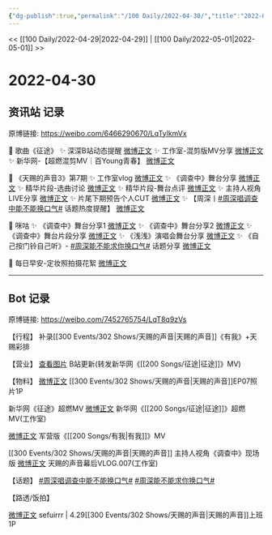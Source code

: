 ```yaml
---
{"dg-publish":true,"permalink":"/100 Daily/2022-04-30/","title":"2022-04-30","created":"2022-12-04T16:16:16.000+08:00","updated":"2023-04-11T14:46:34.351+08:00"}
---
```



<< [[100 Daily/2022-04-29\|2022-04-29]] | [[100 Daily/2022-05-01\|2022-05-01]] >>

# 2022-04-30

## 资讯站 记录

原博链接: https://weibo.com/6466290670/LqTylkmVx

💫 歌曲《征途》
✨ 深深B站动态提醒 [微博正文](https://m.weibo.cn/6466290670/4764065676662262)
✨ 工作室-混剪版MV分享 [微博正文](https://m.weibo.cn/6466290670/4764071154420842)
✨ 新华网-【超燃混剪MV｜百Young青春】
[微博正文](https://m.weibo.cn/6466290670/4764047284637254)

💫 《天赐的声音3》第7期
✨ 工作室vlog [微博正文](https://m.weibo.cn/6466290670/4764097209438652)
✨ 《调查中》舞台分享 [微博正文](https://m.weibo.cn/6466290670/4764038934037779)
✨ 精华片段-选曲讨论 [微博正文](https://m.weibo.cn/6466290670/4763920260140137)
✨ 精华片段-舞台点评 [微博正文](https://m.weibo.cn/6466290670/4763922823644381)
✨ 主持人视角LIVE分享 [微博正文](https://m.weibo.cn/6466290670/4763954373724915)
✨ 片尾下期预告个人CUT [微博正文](https://m.weibo.cn/6466290670/4763906335047764)
✨ 【周深丨[#周深唱调查中能不能换口气#](https://s.weibo.com/weibo?q=%23%E5%91%A8%E6%B7%B1%E5%94%B1%E8%B0%83%E6%9F%A5%E4%B8%AD%E8%83%BD%E4%B8%8D%E8%83%BD%E6%8D%A2%E5%8F%A3%E6%B0%94%23) 话题热度提醒】 [微博正文](https://m.weibo.cn/6466290670/4764022849671772)

💫 咪咕
✨ 《调查中》舞台分享1 [微博正文](https://m.weibo.cn/6466290670/4763966402461886)
✨ 《调查中》舞台分享2 [微博正文](https://m.weibo.cn/6466290670/4764024102981808)
✨ 《调查中》舞台片段分享 [微博正文](https://m.weibo.cn/6466290670/4763965018605392)
✨ 《浅浅》演唱会舞台分享 [微博正文](https://m.weibo.cn/6466290670/4763965966779137)
✨ 《自己按门铃自己听》- [#周深能不能求你换口气#](https://s.weibo.com/weibo?q=%23%E5%91%A8%E6%B7%B1%E8%83%BD%E4%B8%8D%E8%83%BD%E6%B1%82%E4%BD%A0%E6%8D%A2%E5%8F%A3%E6%B0%94%23) 话题分享 [微博正文](https://m.weibo.cn/6466290670/4763980264901546)

💫 每日早安-定妆照拍摄花絮 [微博正文](https://m.weibo.cn/6466290670/4763872479939424)

---
## Bot 记录

原博链接: https://weibo.com/7452765754/LqT8q9zVs

【行程】
补录[[300 Events/302 Shows/天赐的声音\|天赐的声音]]《有我》+天赐彩排

【营业】
[查看图片](https://wx3.sinaimg.cn/large/0088n2Pggy1h1s3oyuba5j30u016ftd0.jpg) B站更新(转发新华网《[[200 Songs/征途\|征途]]》MV)

【物料】
[微博正文](https://m.weibo.cn/1315706994/4763953148200727) [[300 Events/302 Shows/天赐的声音\|天赐的声音]]EP07照片1P

[](https://m.weibo.cn/2810373291/4764043745954524) 新华网《征途》超燃MV
[微博正文](https://m.weibo.cn/7478855230/4764069216651237) 新华网《[[200 Songs/征途\|征途]]》超燃MV(工作室)

[微博正文](https://m.weibo.cn/5185680075/4763573555040090) 军营版《[[200 Songs/有我\|有我]]》MV

[[300 Events/302 Shows/天赐的声音\|天赐的声音]]
[](https://m.weibo.cn/1670419227/4763951701691020) 主持人视角《调查中》现场版
[微博正文](https://m.weibo.cn/7478855230/4764096375818824) 天赐的声音幕后VLOG.007(工作室)

【话题】
[#周深唱调查中能不能换口气#](https://s.weibo.com/weibo?q=%23%E5%91%A8%E6%B7%B1%E5%94%B1%E8%B0%83%E6%9F%A5%E4%B8%AD%E8%83%BD%E4%B8%8D%E8%83%BD%E6%8D%A2%E5%8F%A3%E6%B0%94%23)
[#周深能不能求你换口气#](https://s.weibo.com/weibo?q=%23%E5%91%A8%E6%B7%B1%E8%83%BD%E4%B8%8D%E8%83%BD%E6%B1%82%E4%BD%A0%E6%8D%A2%E5%8F%A3%E6%B0%94%23)

【路透/饭拍】

[微博正文](https://m.weibo.cn/7316571481/4763755176529295) sefuirrr | 4.29[[300 Events/302 Shows/天赐的声音\|天赐的声音]]上班1P
